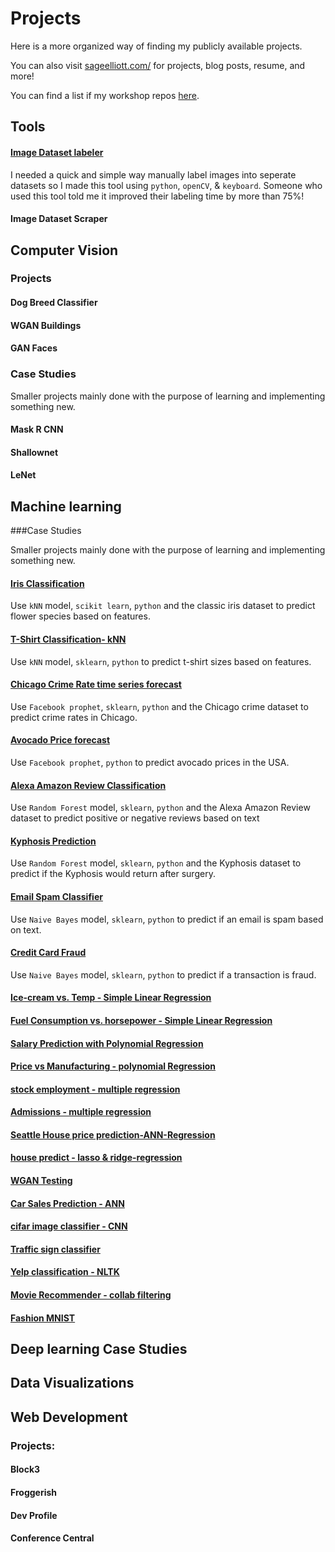 # Projects

Here is a more organized way of finding my publicly available projects.

You can also visit [sageelliott.com/](https://sageelliott.com) for projects, blog posts, resume,  and more!

You can find a list if my workshop repos [here]().

<!--## Featured Projects-->

## Tools

#### [Image Dataset labeler](https://github.com/sagecodes/image-data-labeler)

I needed a quick and simple way manually label images into seperate datasets so I made this tool using `python`, `openCV`, & `keyboard`. Someone who used this tool told me it improved their labeling time by more than 75%!


#### Image Dataset Scraper


## Computer Vision

### Projects

<!--#### Smart Shopping Cart

#### Brand Classifier-->

#### Dog Breed Classifier

#### WGAN Buildings

#### GAN Faces

### Case Studies

Smaller projects mainly done with the purpose of learning and implementing something new.

#### Mask R CNN 

#### Shallownet

#### LeNet





## Machine learning 

###Case Studies

Smaller projects mainly done with the purpose of learning and implementing something new.

#### [Iris Classification](https://github.com/sagecodes/irsit-classification2-knn)
Use `kNN` model, `scikit learn`, `python` and the classic iris dataset to predict flower species based on features. 


#### [T-Shirt Classification- kNN](https://github.com/sagecodes/tshirt-size-prediction)

Use `kNN` model, `sklearn`, `python` to predict t-shirt sizes based on features.


#### [Chicago Crime Rate time series forecast](https://github.com/sagecodes/chicago-crime-prediction-fbprophet)

Use `Facebook prophet`, `sklearn`, `python` and the Chicago crime dataset to predict crime rates in Chicago. 


#### [Avocado Price forecast](https://github.com/sagecodes/avocado-forecasting-fbprophet)

Use `Facebook prophet`, `python`  to predict avocado prices in the USA. 


#### [Alexa Amazon Review Classification](https://github.com/sagecodes/Amazon-Review-Classification-Random-Forest)

Use `Random Forest` model, `sklearn`, `python`  and the Alexa Amazon Review dataset to predict positive or negative reviews based on text


#### [Kyphosis Prediction](https://github.com/sagecodes/kyphsis-classifier-random-forest/blob/master/kyphosis-prediction-random-forest.ipynb)

Use `Random Forest` model, `sklearn`, `python`  and the Kyphosis dataset to predict if the Kyphosis would return after surgery. 

#### [Email Spam Classifier](https://github.com/sagecodes/spam-classifier-naive-bayes/blob/master/Spam%20classifier.ipynb)

Use `Naive Bayes` model, `sklearn`, `python`  to predict if an email is spam based on text.


#### [Credit Card Fraud](https://github.com/sagecodes/credit-fraud-classfier-naive-bayes/blob/master/Credit%20Card%20Fraud%20Classifier.ipynb)

Use `Naive Bayes` model, `sklearn`, `python`  to predict if a transaction is fraud.

#### [Ice-cream vs. Temp - Simple Linear Regression](https://github.com/sagecodes/Icecream-temp-simple-linear-regression/blob/master/ice%20cream%20vs%20temp%20regression.ipynb)

#### [Fuel Consumption vs. horsepower - Simple Linear Regression](https://github.com/sagecodes/fuel-consumption-linear-regression/blob/master/fuel%20consumption.ipynb)

#### [Salary Prediction with Polynomial Regression](https://github.com/sagecodes/salary-prediction-polynomial-regression/blob/master/salary%20prediction%20polynomial%20regression.ipynb)

#### [Price vs Manufacturing - polynomial Regression](https://github.com/sagecodes/price-vs-manufacturing-polynomial-regression/blob/master/Cost%20per%20model%20prediction.ipynb)

#### [stock employment - multiple regression](https://github.com/sagecodes/stock-employment-multiple-regression/blob/master/s%26p%20500%20predict.ipynb)

#### [Admissions - multiple regression](https://github.com/sagecodes/admission-multiple-regression)

#### [Seattle House price prediction-ANN-Regression](https://github.com/sagecodes/house-price-prediction-ANN)

#### [house predict - lasso & ridge-regression](https://github.com/sagecodes/house-predict-lasso-ridge-regrssion)


#### [WGAN Testing](https://github.com/sagecodes/WGAN-Testing)


#### [Car Sales Prediction - ANN](https://github.com/sagecodes/car-sales-prediction-ANN)


#### [cifar image classifier - CNN](https://github.com/sagecodes/cifar-classifier-CNN)


#### [Traffic sign classifier](https://github.com/sagecodes/traffic-signs-classifier-lenet)


#### [Yelp classification - NLTK](https://github.com/sagecodes/yelp-reviews-Classification-NLP-NLTK)


#### [Movie Recommender - collab filtering](https://github.com/sagecodes/movie-recommender-collab-filter)


#### [Fashion MNIST](https://github.com/sagecodes/fashion-classifier) 

## Deep learning Case Studies


## Data Visualizations


## Web Development

### Projects:

#### Block3 
#### Froggerish
#### Dev Profile
#### Conference Central

